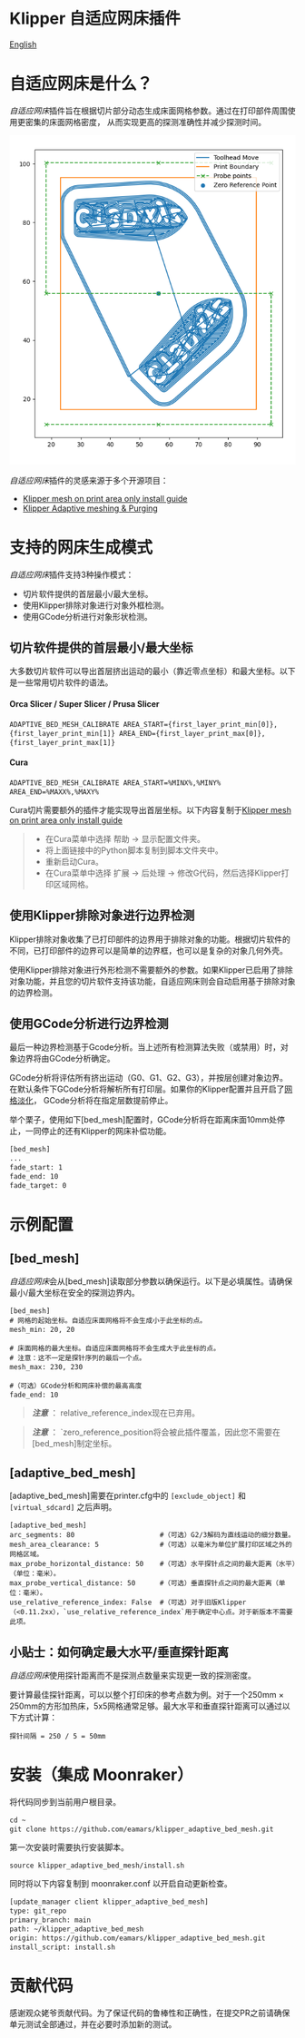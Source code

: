 Klipper 自适应网床插件
===
[English](readme.md)

# 自适应网床是什么？
*自适应网床*插件旨在根据切片部分动态生成床面网格参数。通过在打印部件周围使用更密集的床面网格密度，
从而实现更高的探测准确性并减少探测时间。

![bed_mesh_path](resources/bed_mesh_path.png)

*自适应网床*插件的灵感来源于多个开源项目：
- [Klipper mesh on print area only install guide](https://gist.github.com/ChipCE/95fdbd3c2f3a064397f9610f915f7d02)
- [Klipper Adaptive meshing & Purging](https://github.com/kyleisah/Klipper-Adaptive-Meshing-Purging)

# 支持的网床生成模式
*自适应网床*插件支持3种操作模式：

- 切片软件提供的首层最小/最大坐标。
- 使用Klipper排除对象进行对象外框检测。
- 使用GCode分析进行对象形状检测。

## 切片软件提供的首层最小/最大坐标
大多数切片软件可以导出首层挤出运动的最小（靠近零点坐标）和最大坐标。以下是一些常用切片软件的语法。

#### Orca Slicer / Super Slicer / Prusa Slicer

    ADAPTIVE_BED_MESH_CALIBRATE AREA_START={first_layer_print_min[0]},{first_layer_print_min[1]} AREA_END={first_layer_print_max[0]},{first_layer_print_max[1]}

#### Cura

    ADAPTIVE_BED_MESH_CALIBRATE AREA_START=%MINX%,%MINY% AREA_END=%MAXX%,%MAXY%

Cura切片需要额外的插件才能实现导出首层坐标。以下内容复制于[Klipper mesh on print area only install guide](https://gist.github.com/ChipCE/95fdbd3c2f3a064397f9610f915f7d02)

> - 在Cura菜单中选择 帮助 -> 显示配置文件夹。
> - 将上面链接中的Python脚本复制到脚本文件夹中。
> - 重新启动Cura。
> - 在Cura菜单中选择 扩展 -> 后处理 -> 修改G代码，然后选择Klipper打印区域网格。

## 使用Klipper排除对象进行边界检测
Klipper排除对象收集了已打印部件的边界用于排除对象的功能。根据切片软件的不同，已打印部件的边界可以是简单的边界框，也可以是复杂的对象几何外壳。

使用Klipper排除对象进行外形检测不需要额外的参数。如果Klipper已启用了排除对象功能，并且您的切片软件支持该功能，自适应网床则会自动启用基于排除对象的边界检测。

## 使用GCode分析进行边界检测
最后一种边界检测基于Gcode分析。当上述所有检测算法失败（或禁用）时，对象边界将由GCode分析确定。

GCode分析将评估所有挤出运动（G0、G1、G2、G3），并按层创建对象边界。在默认条件下GCode分析将解析所有打印层。如果你的Klipper配置并且开启了[网格淡化](https://www.klipper3d.org/Bed_Mesh.html#mesh-fade)，
GCode分析将在指定层数提前停止。

举个栗子，使用如下[bed_mesh]配置时，GCode分析将在距离床面10mm处停止，一同停止的还有Klipper的网床补偿功能。
    
    [bed_mesh]
    ...
    fade_start: 1
    fade_end: 10
    fade_target: 0

# 示例配置
## [bed_mesh]
*自适应网床*会从[bed_mesh]读取部分参数以确保运行。以下是必填属性。请确保最小/最大坐标在安全的探测边界内。

    [bed_mesh]
    # 网格的起始坐标。自适应床面网格将不会生成小于此坐标的点。
    mesh_min: 20, 20
    
    # 床面网格的最大坐标。自适应床面网格将不会生成大于此坐标的点。
    # 注意：这不一定是探针序列的最后一个点。
    mesh_max: 230, 230
    
    #（可选）GCode分析和网床补偿的最高高度
    fade_end: 10

> **_注意_** ： relative_reference_index现在已弃用。

> **_注意_** ： `zero_reference_position将会被此插件覆盖，因此您不需要在[bed_mesh]制定坐标。

## [adaptive_bed_mesh]
[adaptive_bed_mesh]需要在printer.cfg中的 `[exclude_object]` 和 `[virtual_sdcard]` 之后声明。

    [adaptive_bed_mesh]
    arc_segments: 80                     #（可选）G2/3解码为直线运动的细分数量。
    mesh_area_clearance: 5               #（可选）以毫米为单位扩展打印区域之外的网格区域。
    max_probe_horizontal_distance: 50    #（可选）水平探针点之间的最大距离（水平）（单位：毫米）。
    max_probe_vertical_distance: 50      #（可选）垂直探针点之间的最大距离（单位：毫米）。
    use_relative_reference_index: False  #（可选）对于旧版Klipper（<0.11.2xx），`use_relative_reference_index`用于确定中心点。对于新版本不需要此项。

## 小贴士：如何确定最大水平/垂直探针距离
*自适应网床*使用探针距离而不是探测点数量来实现更一致的探测密度。

要计算最佳探针距离，可以以整个打印床的参考点数为例。对于一个250mm × 250mm的方形加热床，5x5网格通常足够。最大水平和垂直探针距离可以通过以下方式计算：

    探针间隔 = 250 / 5 = 50mm

# 安装（集成 Moonraker）
将代码同步到当前用户根目录。

    cd ~
    git clone https://github.com/eamars/klipper_adaptive_bed_mesh.git

第一次安装时需要执行安装脚本。

    source klipper_adaptive_bed_mesh/install.sh

同时将以下内容复制到 moonraker.conf 以开启自动更新检查。

    [update_manager client klipper_adaptive_bed_mesh]
    type: git_repo
    primary_branch: main
    path: ~/klipper_adaptive_bed_mesh
    origin: https://github.com/eamars/klipper_adaptive_bed_mesh.git
    install_script: install.sh

# 贡献代码
感谢观众姥爷贡献代码。为了保证代码的鲁棒性和正确性，在提交PR之前请确保单元测试全部通过，并在必要时添加新的测试。
